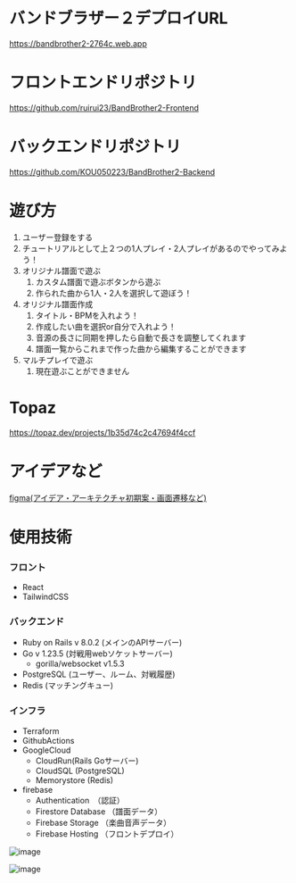 # バンドブラザー２デプロイURL

https://bandbrother2-2764c.web.app

# フロントエンドリポジトリ

https://github.com/ruirui23/BandBrother2-Frontend

# バックエンドリポジトリ

https://github.com/KOU050223/BandBrother2-Backend

# 遊び方

1. ユーザー登録をする
2. チュートリアルとして上２つの1人プレイ・2人プレイがあるのでやってみよう！
3. オリジナル譜面で遊ぶ
   1. カスタム譜面で遊ぶボタンから遊ぶ
   2. 作られた曲から1人・2人を選択して遊ぼう！
4. オリジナル譜面作成
   1. タイトル・BPMを入れよう！
   2. 作成したい曲を選択or自分で入れよう！
   3. 音源の長さに同期を押したら自動で長さを調整してくれます
   4. 譜面一覧からこれまで作った曲から編集することができます
5. マルチプレイで遊ぶ
   1. 現在遊ぶことができません

# Topaz

https://topaz.dev/projects/1b35d74c2c47694f4ccf

# アイデアなど

[figma(アイデア・アーキテクチャ初期案・画面遷移など)](https://www.figma.com/board/miStDbGbn50Ogp68O5o9V3/%E3%82%AE%E3%82%AC%E3%81%AE%E3%81%A8?node-id=0-1&t=rgrioN6FLEvUgWJv-1)

# 使用技術

### フロント

- React
- TailwindCSS

### バックエンド

- Ruby on Rails v 8.0.2 (メインのAPIサーバー)
- Go v 1.23.5 (対戦用webソケットサーバー)
  - gorilla/websocket v1.5.3
- PostgreSQL (ユーザー、ルーム、対戦履歴)
- Redis (マッチングキュー)
### インフラ

- Terraform
- GithubActions
- GoogleCloud
  - CloudRun(Rails Goサーバー)
  - CloudSQL (PostgreSQL)
  -  Memorystore (Redis)
- firebase
  - Authentication　（認証）
  - Firestore Database （譜面データ）
  - Firebase Storage （楽曲音声データ）
  - Firebase Hosting （フロントデプロイ）

![image](https://ptera-publish.topaz.dev/project/01JYB4QTQ9P495YKK963ZHKAD0.png)

![image](https://ptera-publish.topaz.dev/project/01JYB4QZPPMFWZ47R4SPQ39S4G.png)
